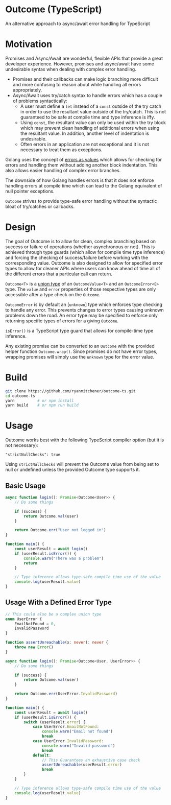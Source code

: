 # Outcome (TypeScript)

An alternative approach to async/await error handling for TypeScript

# Motivation

Promises and Async/Await are wonderful, flexible APIs that provide a great developer experience. However, promises and async/await have some undesirable syntax when dealing with complex error handling.

-   Promises and their callbacks can make logic branching more difficult and more confusing to reason about while handling all errors appropriately.
-   Async/Await uses try/catch syntax to handle errors which has a couple of problems syntactically:
    -   A user must define a `let` instead of a `const` outside of the try catch in order to use the resultant value outside of the try/catch. This is not guaranteed to be safe at compile time and type inference is iffy.
    -   Using `const`, the resultant value can only be used within the try block which may prevent clean handling of additional errors when using the resultant value. In addition, another level of indentation is undesirable.
    -   Often errors in an application are not exceptional and it is not necessary to treat them as exceptions.

Golang uses the concept of [errors as values](https://blog.golang.org/errors-are-values) which allows for checking for errors and handling them without adding another block indentation. This also allows easier handling of complex error branches.

The downside of how Golang handles errors is that it does not enforce handling errors at compile time which can lead to the Golang equivalent of null pointer exceptions.

`Outcome` strives to provide type-safe error handling without the syntactic bloat of try/catches or callbacks.

# Design

The goal of Outcome is to allow for clean, complex branching based on success or failure of operations (whether asynchronous or not). This is achieved through type guards (which allow for compile time type inference) and forcing the checking of success/failure before working with the corresponding value. Outcome is also designed to allow for specified error types to allow for cleaner APIs where users can know ahead of time all of the different errors that a particular call can return.

`Outcome<T>` is a [union type](https://www.typescriptlang.org/docs/handbook/advanced-types.html#union-types) of an `OutcomeValue<T>` and an `OutcomeError<E>` type. The `value` and `error` properties of those respective types are only accessible after a type check on the `Outcome`.

`OutcomeError` is by default an [`unknown`] type which enforces type checking to handle any error. This prevents changes to error types causing unknown problems down the road. An error type may be specified to enforce only returning specific types of errors for a giving `Outcome`.

`isError()` is a TypeScript type guard that allows for compile-time type inference.

Any existing promise can be converted to an `Outcome` with the provided helper function `Outcome.wrap()`. Since promises do not have error types, wrapping promises will simply use the `unknown` type for the error value.

# Build

```bash
git clone https://github.com/ryanmitchener/outcome-ts.git
cd outcome-ts
yarn          # or npm install
yarn build    # or npm run build
```

# Usage

Outcome works best with the following TypeScript compiler option (but it is not necessary):

```
"strictNullChecks": true
```

Using `strictNullChecks` will prevent the Outcome value from being set to null or undefined unless the provided Outcome type supports it.

## Basic Usage

```typescript
async function login(): Promise<Outcome<User>> {
    // Do some things

    if (success) {
        return Outcome.val(user)
    }

    return Outcome.err("User not logged in")
}

function main() {
    const userResult = await login()
    if (userResult.isError()) {
        console.warn("There was a problem")
        return
    }

    // Type inference allows type-safe compile time use of the value
    console.log(userResult.value)
}
```

## Usage With a Defined Error Type

```typescript
// This could also be a complex union type
enum UserError {
    EmailNotFound = 0,
    InvalidPassword
}

function assertUnreachable(x: never): never {
    throw new Error()
}

async function login(): Promise<Outcome<User, UserError>> {
    // Do some things

    if (success) {
        return Outcome.val(user)
    }

    return Outcome.err(UserError.InvalidPassword)
}

function main() {
    const userResult = await login()
    if (userResult.isError()) {
        switch (userResult.error) {
            case UserError.EmailNotFound:
                console.warn("Email not found")
                break
            case UserError.InvalidPassword:
                console.warn("Invalid password")
                break
            default:
                // This Guarantees an exhaustive case check
                assertUnreachable(userResult.error)
                break
        }
    }

    // Type inference allows type-safe compile time use of the value
    console.log(userResult.value)
}
```
